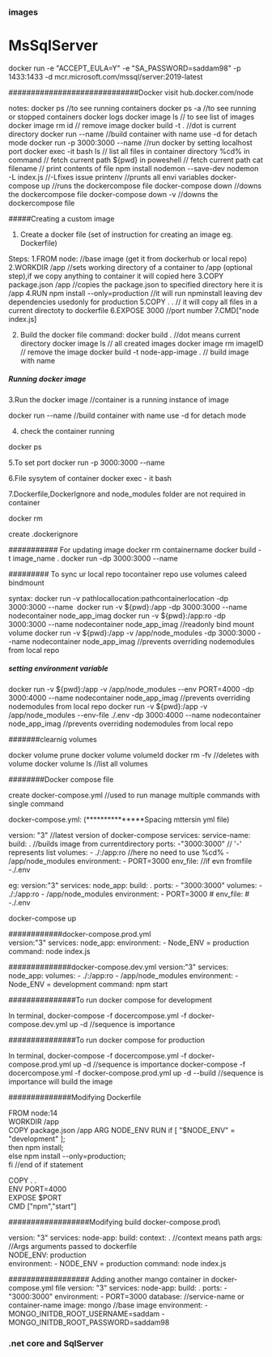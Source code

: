 ### images

# MsSqlServer
docker run -e "ACCEPT_EULA=Y" -e "SA_PASSWORD=saddam98" -p 1433:1433 -d mcr.microsoft.com/mssql/server:2019-latest  

#############################Docker
visit hub.docker.com/node

notes:
docker ps   														//to see running containers
docker ps -a   														//to see running or stopped containers
docker logs <container-name>
docker image ls  													// to see list of images
docker image rm id  												// remove image
docker build -t <name-image> .  								    //dot is current directory
docker run --name <container-name> <image-name>  					//build container with name use -d for detach mode 
docker run -p 3000:3000 --name <container-name> <image-name>  		//run docker by setting localhost port
docker exec -it <containername> bash
ls 																    // list all files in container directory
%cd% in command  													// fetch current path
${pwd} in poweshell  												// fetch current path
cat filename   														// print contents of file
npm install nodemon --save-dev 
nodemon -L index.js  												//-Lfixes issue
printenv //prunts all envi variables
docker-compose up  												    //runs the dockercompose file
docker-compose down  												//downs the dockercompose file
docker-compose down -v  											//downs the dockercompose file

#####Creating a custom image

1. Create a docker file (set of instruction for creating an image eg. Dockerfile)

Steps:
1.FROM node:<version>  //base image (get it from dockerhub or local repo)
2.WORKDIR /app        //sets working directory of a container to /app (optional step),if we copy anything to container it will copied here
3.COPY package.json /app  //copies the package.json to specified directory here it is /app
4.RUN npm install  --only=production       //it will run npminstall leaving dev dependencies usedonly for production
5.COPY . .                // it will copy all files in a current directoty to dockerfile
6.EXPOSE 3000			//port number
7.CMD["node index.js]   

2. Build the docker file
command:
docker build .  //dot means current directory
docker image ls  // all created images
docker image rm imageID  // remove the image
docker build -t node-app-image . // build image with name

##### Running docker image

3.Run the docker image  //container is a running instance of image

docker run --name <container-name> <image-name>  //build container with name use -d for detach mode

4. check the container running

docker ps

5.To set port
docker run -p 3000:3000 --name <container-name> <image-name>

6.File sysytem of container
docker exec - it <container-name> bash

7.Dockerfile,DockerIgnore and node_modules folder are not required in container

docker rm <container-name>   

create .dockerignore 

########### For updating image
docker rm containername
docker build -t image_name .
docker run -dp 3000:3000 --name <container> <image>


######### To sync ur local repo tocontainer repo use volumes caleed bindmount

syntax:
docker run -v pathlocallocation:pathcontainerlocation -dp 3000:3000 --name <container> <image>
docker run -v ${pwd}:/app -dp 3000:3000 --name  nodecontainer node_app_imag
docker run -v ${pwd}:/app:ro -dp 3000:3000 --name  nodecontainer node_app_imag //readonly bind mount volume
docker run -v ${pwd}:/app -v /app/node_modules -dp 3000:3000 --name  nodecontainer node_app_imag  //prevents overriding nodemodules from local repo


##### setting environment variable

docker run -v ${pwd}:/app -v /app/node_modules --env PORT=4000 -dp 3000:4000 --name  nodecontainer node_app_imag  //prevents overriding nodemodules from local repo
docker run -v ${pwd}:/app -v /app/node_modules --env-file ./.env -dp 3000:4000 --name  nodecontainer node_app_imag  //prevents overriding nodemodules from local repo


#######clearnig volumes

docker volume prune
docker volume volumeId
docker rm <container> -fv //deletes with volume
docker volume ls  //list all volumes

########Docker compose file

create docker-compose.yml    //used to run manage multiple commands with single command

docker-compose.yml: (***************Spacing mttersin yml file)

version: "3" //latest version of docker-compose
services:
	service-name:
		build: .   //builds image from currentdirectory
		ports:
		  -"3000:3000"  // '-'  represents list
		volumes:
		  - ./:/app:ro	 //here no need to use %cd%
		  - /app/node_modules
		environment:
		  - PORT=3000
		  env_file:     //if evn fromfile
			-./.env

eg:
version:"3"
services:
  node_app:
    build: .
    ports:
      - "3000:3000"
    volumes:
      - ./:/app:ro
      - /app/node_modules
    environment:
      - PORT=3000
      # env_file:
      #   -./.env  
	  
docker-compose up

############docker-compose.prod.yml	  
version:"3"
services:
  node_app:
	environment:
		- Node_ENV = production
	command: node index.js 	

##############docker-compose.dev.yml
version:"3"
services:
  node_app:
    volumes:
      - ./:/app:ro
      - /app/node_modules 
    environment:
	  - Node_ENV = development
    command: npm start 		

###############To run docker compose for development

In terminal,
docker-compose -f docercompose.yml -f docker-compose.dev.yml up -d  //sequence is importance

###############To run docker compose for production

In terminal,
docker-compose -f docercompose.yml -f docker-compose.prod.yml up -d  //sequence is importance
docker-compose -f docercompose.yml -f docker-compose.prod.yml up -d --build //sequence is importance will build the image

##############Modifying Dockerfile

FROM node:14            
WORKDIR /app            
COPY package.json /app 
ARG NODE_ENV
RUN if [ "$NODE_ENV" = "development" ]; \
		then npm install; \
		else npm install --only=production; \
		fi                //end of if statement
		
COPY . .      
ENV PORT=4000         
EXPOSE $PORT		   
CMD ["npm","start"] 

##################Modifying build docker-compose.prod\

version: "3"
services:
  node-app:
   build:
      context: .                  //context means path
      args:							//Args arguments passed to dockerfile											
        NODE_ENV: production   
     environment:
      - NODE_ENV = production
     command: node index.js


################## Adding another mango container in docker-compose.yml file
version: "3"
services:
  node-app:
    build: .
    ports:
      - "3000:3000"
    environment:
      - PORT=3000
  database:                                        //service-name or container-name
    image: mongo                                   //base image
    environment:
      - MONGO_INITDB_ROOT_USERNAME=saddam
      - MONGO_INITDB_ROOT_PASSWORD=saddam98


### .net core and SqlServer  